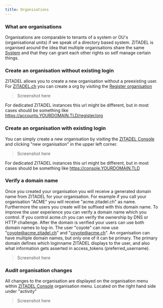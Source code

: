 ```yaml
---
title: Organisations
---
```


### What are organisations

Organisations are comparable to tenants of a system or OU's (organisational units) if we speak of a directory based system.
ZITADEL is organised around the idea that multiple organisations share the same [System](#What_is_meant_by_system) and that they can grant each other rights so self manage certain things.

### Create an organisation without existing login

ZITADEL allows you to create a new organisation without a preexisting user. For [ZITADEL.ch](https://zitadel.ch) you can create a org by visiting the [Register organisation](https://accounts.zitadel.ch/register/org)

> Screenshot here

For dedicated ZITADEL instances this url might be different, but in most cases should be something like https://accounts.YOURDOMAIN.TLD/register/org

### Create an organisation with existing login

You can simply create a new organisation by visiting the [ZITADEL Console](https://console.zitadel.ch) and clicking "new organisation" in the upper left corner.

> Screenshot here

For dedicated ZITADEL instances this url might be different, but in most cases should be something like https://console.YOURDOMAIN.TLD

### Verify a domain name

Once you created your organisation you will receive a generated domain name from ZITADEL for your organisation. For example if you call your organisation "ACME" you will receive "acme.zitadel.ch" as name. Furthermore the users you create will be suffixed with this domain name. To improve the user experience you can verify a domain name which you control. If you control acme.ch you can verify the ownership by DNS or HTTP challenge.
After the domain is verified your users can use both domain names to log-in. The user "coyote" can now use "coyote@acme.zitadel.ch" and "coyote@acme.ch".
An organisation can have multiple domain names, but only one of it can be primary. The primary domain defines which loginname ZITADEL displays to the user, and also what information gets asserted in access_tokens (preferred_username).

> Screenshot here

### Audit organisation changes

All changes to the organisation are displayed on the organisation menu within [ZITADEL Console](https://console.zitadel.ch/org) organisation menu. Located on the right hand side under "activity"

> Screenshot here
